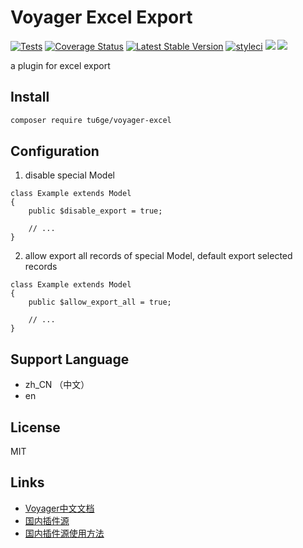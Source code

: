 # Voyager Excel Export

[![Tests](https://github.com/tu6ge/voyager-excel/workflows/Tests/badge.svg?branch=master)](https://github.com/tu6ge/voyager-excel/)
[![Coverage Status](https://coveralls.io/repos/github/tu6ge/voyager-excel/badge.svg?branch=master)](https://coveralls.io/github/tu6ge/voyager-excel?branch=master)
[![Latest Stable Version](https://poser.pugx.org/tu6ge/voyager-excel/v)](//packagist.org/packages/tu6ge/voyager-excel)
[![styleci](https://github.styleci.io/repos/239457151/shield?branch=master)](https://github.com/tu6ge/voyager-excel)
[![](https://img.shields.io/github/issues-closed/tu6ge/voyager-excel)](https://github.com/tu6ge/voyager-excel)
[![](http://github-actions.40ants.com/tu6ge/voyager-excel/matrix.svg)](https://github.com/tu6ge/voyager-excel)




a plugin for excel export 

## Install

```bash
composer require tu6ge/voyager-excel
```

## Configuration

1. disable special Model

```
class Example extends Model
{
    public $disable_export = true;

    // ...
}
```

2. allow export all records of special Model, default export selected records

```
class Example extends Model
{
    public $allow_export_all = true;

    // ...
}
```

## Support Language

- zh_CN （中文）
- en 

## License

MIT

## Links

- [Voyager中文文档](http://doc.laravel-voyager.cn/)
- [国内插件源](http://satisfy.xiaoqiezi.top)
- [国内插件源使用方法](http://doc.laravel-voyager.cn/getting-started/installation.html#%E5%AE%89%E8%A3%85%E4%B8%AD%E6%96%87%E8%AF%AD%E8%A8%80%E5%8C%85)
